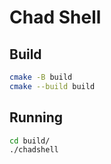 # Chad Shell

## Build
```bash
cmake -B build
cmake --build build
```

## Running 
```bash 
cd build/
./chadshell
```
